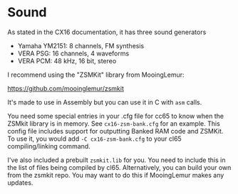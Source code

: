 # Sound
As stated in the CX16 documentation, it has three sound generators
- Yamaha YM2151: 8 channels, FM synthesis
- VERA PSG: 16 channels, 4 waveforms
- VERA PCM: 48 kHz, 16 bit, stereo

I recommend using the "ZSMKit" library from MooingLemur:

https://github.com/mooinglemur/zsmkit

It's made to use in Assembly but you can use it in C with `asm` calls.

You need some special entries in your .cfg file for cc65 to know when the ZSMkit library is in memory. See `cx16-zsm-bank.cfg` for an example. This config file includes support for outputting Banked RAM code and ZSMKit. To use it, you would add `-C cx16-zsm-bank.cfg` to your cl65 compiling/linking command.

I've also included a prebuilt `zsmkit.lib` for you. You need to include this in the list of files being compiled by cl65. Alternatively, you can build your own from the zsmkit repo. You may want to do this if MooingLemur makes any updates.
